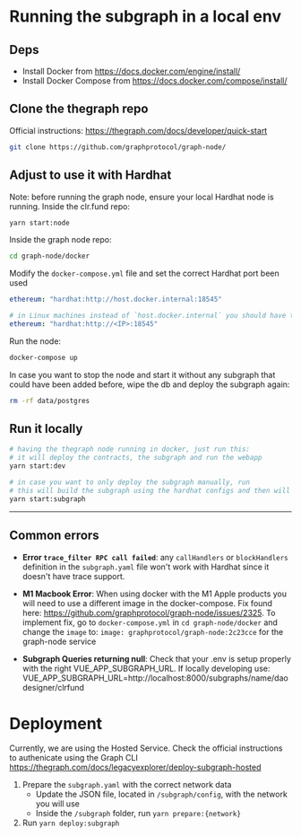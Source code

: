 # Running the subgraph in a local env

## Deps

- Install Docker from https://docs.docker.com/engine/install/
- Install Docker Compose from https://docs.docker.com/compose/install/

## Clone the thegraph repo

Official instructions: https://thegraph.com/docs/developer/quick-start

```sh
git clone https://github.com/graphprotocol/graph-node/
```

## Adjust to use it with Hardhat

Note: before running the graph node, ensure your local Hardhat node is running. Inside the clr.fund repo:

```sh
yarn start:node
```

Inside the graph node repo:

```sh
cd graph-node/docker
```

Modify the `docker-compose.yml` file and set the correct Hardhat port been used

```yml
ethereum: "hardhat:http://host.docker.internal:18545"

# in Linux machines instead of `host.docker.internal` you should have the host IP address
ethereum: "hardhat:http://<IP>:18545"
```

Run the node:

```sh
docker-compose up
```

In case you want to stop the node and start it without any subgraph that could have been added before, wipe the db and deploy the subgraph again:

```sh
rm -rf data/postgres
```

## Run it locally

```sh
# having the thegraph node running in docker, just run this:
# it will deploy the contracts, the subgraph and run the webapp
yarn start:dev

# in case you want to only deploy the subgraph manually, run
# this will build the subgraph using the hardhat configs and then will deploy it into the local graph node
yarn start:subgraph
```

---

## Common errors

- **Error `trace_filter RPC call failed`**: any `callHandlers` or `blockHandlers` definition in the `subgraph.yaml` file won't work with Hardhat since it doesn't have trace support.

- **M1 Macbook Error**: When using docker with the M1 Apple products you will need to use a different image in the docker-compose. Fix found here: https://github.com/graphprotocol/graph-node/issues/2325. To implement fix, go to `docker-compose.yml` in `cd graph-node/docker` and change the `image` to: `image: graphprotocol/graph-node:2c23cce` for the graph-node service

- **Subgraph Queries returning null**: Check that your .env is setup properly with the right VUE_APP_SUBGRAPH_URL. If locally developing use: VUE_APP_SUBGRAPH_URL=http://localhost:8000/subgraphs/name/daodesigner/clrfund

# Deployment

Currently, we are using the Hosted Service. Check the official instructions to authenicate using the Graph CLI https://thegraph.com/docs/legacyexplorer/deploy-subgraph-hosted

1. Prepare the `subgraph.yaml` with the correct network data
    - Update the JSON file, located in `/subgraph/config`, with the network you will use
    - Inside the `/subgraph` folder, run `yarn prepare:{network}`
2. Run `yarn deploy:subgraph`
